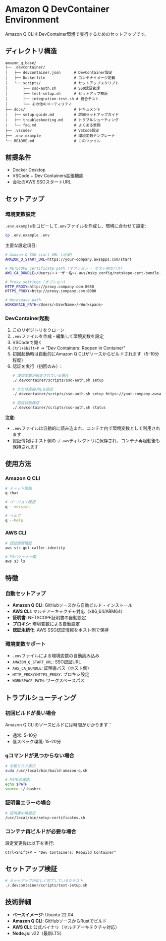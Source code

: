 # Amazon Q DevContainer Environment

Amazon Q CLIをDevContainer環境で実行するためのセットアップです。

## ディレクトリ構造

```
amazon_q_base/
├── .devcontainer/
│   ├── devcontainer.json      # DevContainer設定
│   ├── Dockerfile             # コンテナイメージ定義
│   └── scripts/               # セットアップスクリプト
│       ├── sso-auth.sh        # SSO認証管理
│       ├── test-setup.sh      # セットアップ検証
│       ├── integration-test.sh # 統合テスト
│       └── その他のユーティリティ
├── docs/                      # ドキュメント
│   ├── setup-guide.md         # 詳細セットアップガイド
│   ├── troubleshooting.md     # トラブルシューティング
│   └── faq.md                 # よくある質問
├── .vscode/                   # VSCode設定
├── .env.example               # 環境変数テンプレート
└── README.md                  # このファイル
```

## 前提条件

- Docker Desktop
- VSCode + Dev Containers拡張機能
- 会社のAWS SSOスタートURL

## セットアップ

### 環境変数設定

`.env.example`をコピーして`.env`ファイルを作成し、環境に合わせて設定:

```bash
cp .env.example .env
```

主要な設定項目:
```bash
# Amazon Q SSO start URL (必須)
AMAZON_Q_START_URL=https://your-company.awsapps.com/start

# NETSCOPE certificate path (オプション - ホスト側のパス)
AWS_CA_BUNDLE=/Users/<ユーザー名>/.aws/nskp_config/netskope-cert-bundle.pem

# Proxy settings (オプション)
HTTP_PROXY=http://proxy.company.com:8080
HTTPS_PROXY=http://proxy.company.com:8080

# Workspace path
WORKSPACE_PATH=/Users/<UserName>/<Workspace>
```

### DevContainer起動

1. このリポジトリをクローン
2. `.env`ファイルを作成・編集して環境変数を設定
3. VSCodeで開く
4. `Ctrl+Shift+P` → "Dev Containers: Reopen in Container"
5. 初回起動時は自動的にAmazon Q CLIがソースからビルドされます（5-10分程度）
6. 認証を実行（初回のみ）:
   ```bash
   # 環境変数が設定されている場合
   ./.devcontainer/scripts/sso-auth.sh setup
   
   # または直接URLを指定
   ./.devcontainer/scripts/sso-auth.sh setup https://your-company.awsapps.com/start
   
   # 認証状態確認
   ./.devcontainer/scripts/sso-auth.sh status
   ```

**注意**: 
- `.env`ファイルは自動的に読み込まれ、コンテナ内で環境変数として利用されます
- 認証情報はホスト側の`~/.aws`ディレクトリに保存され、コンテナ再起動後も保持されます

## 使用方法

### Amazon Q CLI
```bash
# チャット開始
q chat

# バージョン確認
q --version

# ヘルプ
q --help
```

### AWS CLI
```bash
# 認証情報確認
aws sts get-caller-identity

# S3バケット一覧
aws s3 ls
```

## 特徴

### 自動セットアップ
- **Amazon Q CLI**: GitHubソースから自動ビルド・インストール
- **AWS CLI**: マルチアーキテクチャ対応（x86_64/ARM64）
- **証明書**: NETSCOPE証明書の自動設定
- **プロキシ**: 環境変数による自動設定
- **認証永続化**: AWS SSO認証情報をホスト側で保持

### 環境変数サポート
- `.env`ファイルによる環境変数の自動読み込み
- `AMAZON_Q_START_URL`: SSO認証URL
- `AWS_CA_BUNDLE`: 証明書パス（ホスト側）
- `HTTP_PROXY`/`HTTPS_PROXY`: プロキシ設定
- `WORKSPACE_PATH`: ワークスペースパス

## トラブルシューティング

### 初回ビルドが長い場合
Amazon Q CLIのソースビルドには時間がかかります：
- 通常: 5-10分
- 低スペック環境: 15-20分

### qコマンドが見つからない場合
```bash
# 手動ビルド実行
sudo /usr/local/bin/build-amazon-q.sh

# PATHの確認
echo $PATH
source ~/.bashrc
```

### 証明書エラーの場合
```bash
# 証明書の再設定
/usr/local/bin/setup-certificates.sh
```

### コンテナ再ビルドが必要な場合
設定変更後は以下を実行:
```
Ctrl+Shift+P → "Dev Containers: Rebuild Container"
```

## セットアップ検証

```bash
# セットアップが正しく完了しているかテスト
./.devcontainer/scripts/test-setup.sh
```

## 技術詳細

- **ベースイメージ**: Ubuntu 22.04
- **Amazon Q CLI**: GitHubソースからRustでビルド
- **AWS CLI**: 公式バイナリ（マルチアーキテクチャ対応）
- **Node.js**: v22（最新LTS）
